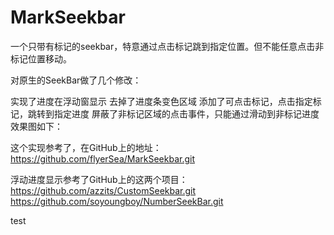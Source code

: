 # MarkSeekbar
一个只带有标记的seekbar，特意通过点击标记跳到指定位置。但不能任意点击非标记位置移动。


对原生的SeekBar做了几个修改：

实现了进度在浮动窗显示
去掉了进度条变色区域
添加了可点击标记，点击指定标记，跳转到指定进度
屏蔽了非标记区域的点击事件，只能通过滑动到非标记进度
效果图如下： 

这个实现参考了，在GitHub上的地址： 
https://github.com/flyerSea/MarkSeekbar.git

浮动进度显示参考了GitHub上的这两个项目： 
https://github.com/azzits/CustomSeekbar.git 
https://github.com/soyoungboy/NumberSeekBar.git

test